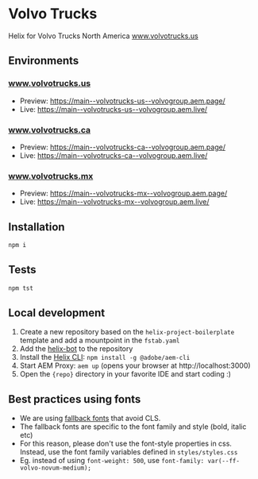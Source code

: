 # Volvo Trucks
Helix for Volvo Trucks North America
www.volvotrucks.us

## Environments
### www.volvotrucks.us
- Preview: https://main--volvotrucks-us--volvogroup.aem.page/
- Live: https://main--volvotrucks-us--volvogroup.aem.live/


### www.volvotrucks.ca
- Preview: https://main--volvotrucks-ca--volvogroup.aem.page/
- Live: https://main--volvotrucks-ca--volvogroup.aem.live/


### www.volvotrucks.mx
- Preview: https://main--volvotrucks-mx--volvogroup.aem.page/
- Live: https://main--volvotrucks-mx--volvogroup.aem.live/


## Installation

```sh
npm i
```

## Tests

```sh
npm tst
```

## Local development

1. Create a new repository based on the `helix-project-boilerplate` template and add a mountpoint in the `fstab.yaml`
1. Add the [helix-bot](https://github.com/apps/helix-bot) to the repository
3. Install the [Helix CLI](https://github.com/adobe/helix-cli): `npm install -g @adobe/aem-cli`
4. Start AEM Proxy: `aem up` (opens your browser at http://localhost:3000)
1. Open the `{repo}` directory in your favorite IDE and start coding :)

## Best practices using fonts

* We are using [fallback fonts](https://github.com/pixel-point/fontpie) that avoid CLS.
* The fallback fonts are specific to the font family and style (bold, italic etc)
* For this reason, please don't use the font-style properties in css. Instead, use the font family variables defined in `styles/styles.css`
* Eg. instead of using `font-weight: 500`, use `font-family: var(--ff-volvo-novum-medium);`
